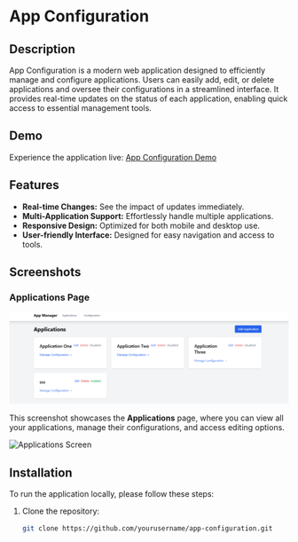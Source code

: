 # App Configuration

## Description

App Configuration is a modern web application designed to efficiently manage and configure applications. Users can easily add, edit, or delete applications and oversee their configurations in a streamlined interface. It provides real-time updates on the status of each application, enabling quick access to essential management tools.

## Demo

Experience the application live: [App Configuration Demo](https://appconfiguration-sid.netlify.app/)

## Features


- **Real-time Changes:** See the impact of updates immediately.
- **Multi-Application Support:** Effortlessly handle multiple applications.
- **Responsive Design:** Optimized for both mobile and desktop use.
- **User-friendly Interface:** Designed for easy navigation and access to tools.

## Screenshots

### Applications Page
![Applications Page](https://github.com/hisamuddin/appconfiguration/blob/main/src/pages/Screenshot%202025-02-23%20135420.png?raw=true)

This screenshot showcases the **Applications** page, where you can view all your applications, manage their configurations, and access editing options.

![Applications Screen](your_screenshot_url_here)

## Installation

To run the application locally, please follow these steps:

1. Clone the repository:
   ```bash
   git clone https://github.com/yourusername/app-configuration.git
